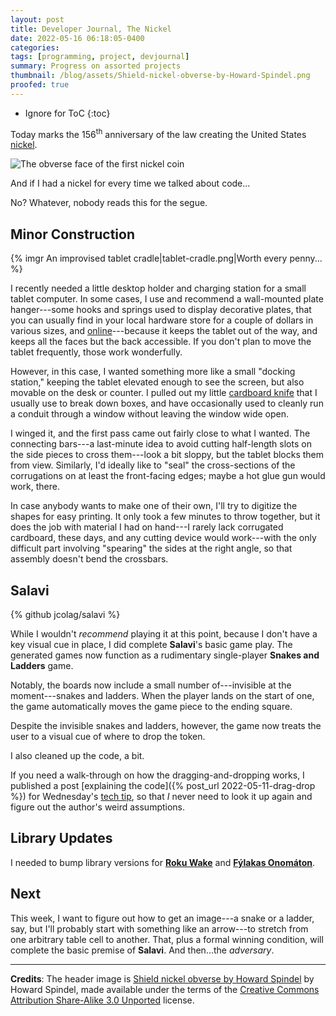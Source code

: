 ```yaml
---
layout: post
title: Developer Journal, The Nickel
date: 2022-05-16 06:18:05-0400
categories:
tags: [programming, project, devjournal]
summary: Progress on assorted projects
thumbnail: /blog/assets/Shield-nickel-obverse-by-Howard-Spindel.png
proofed: true
---
```


* Ignore for ToC
{:toc}

Today marks the 156<sup>th</sup> anniversary of the law creating the United States [nickel](https://en.wikipedia.org/wiki/Nickel_%28United_States_coin%29).

![The obverse face of the first nickel coin](/blog/assets/Shield-nickel-obverse-by-Howard-Spindel.png "Don't try to use a nickel as an actual shield; it's too small.")

And if I had a nickel for every time we talked about code...

No?  Whatever, nobody reads this for the segue.

## Minor Construction

{% imgr An improvised tablet cradle|tablet-cradle.png|Worth every penny... %}

I recently needed a little desktop holder and charging station for a small tablet computer.  In some cases, I use and recommend a wall-mounted plate hanger---some hooks and springs used to display decorative plates, that you can usually find in your local hardware store for a couple of dollars in various sizes, and [online](https://amzn.to/3yDoVSa)---because it keeps the tablet out of the way, and keeps all the faces but the back accessible.  If you don't plan to move the tablet frequently, those work wonderfully.

However, in this case, I wanted something more like a small "docking station," keeping the tablet elevated enough to see the screen, but also movable on the desk or counter.  I pulled out my little [cardboard knife](https://amzn.to/3Neis3T) that I usually use to break down boxes, and have occasionally used to cleanly run a conduit through a window without leaving the window wide open.

I winged it, and the first pass came out fairly close to what I wanted.  The connecting bars---a last-minute idea to avoid cutting half-length slots on the side pieces to cross them---look a bit sloppy, but the tablet blocks them from view.  Similarly, I'd ideally like to "seal" the cross-sections of the corrugations on at least the front-facing edges; maybe a hot glue gun would work, there.

In case anybody wants to make one of their own, I'll try to digitize the shapes for easy printing.  It only took a few minutes to throw together, but it does the job with material I had on hand---I rarely lack corrugated cardboard, these days, and any cutting device would work---with the only difficult part involving "spearing" the sides at the right angle, so that assembly doesn't bend the crossbars.

## Salavi

{% github jcolag/salavi %}

While I wouldn't *recommend* playing it at this point, because I don't have a key visual cue in place, I did complete **Salavi**'s basic game play.  The generated games now function as a rudimentary single-player **Snakes and Ladders** game.

Notably, the boards now include a small number of---invisible at the moment---snakes and ladders.  When the player lands on the start of one, the game automatically moves the game piece to the ending square.

Despite the invisible snakes and ladders, however, the game now treats the user to a visual cue of where to drop the token.

I also cleaned up the code, a bit.

If you need a walk-through on how the dragging-and-dropping works, I published a post [explaining the code]({% post_url 2022-05-11-drag-drop %}) for Wednesday's [tech tip](/blog/tag/techtips), so that *I* never need to look it up again and figure out the author's weird assumptions.

## Library Updates

I needed to bump library versions for [**Roku Wake**](https://github.com/jcolag/RokuWake) and [**Fýlakas Onomáton**](https://github.com/jcolag/fylakas-onomaton).

## Next

This week, I want to figure out how to get an image---a snake or a ladder, say, but I'll probably start with something like an arrow---to stretch from one arbitrary table cell to another.  That, plus a formal winning condition, will complete the basic premise of **Salavi**.  And then...the *adversary*.

* * *

**Credits**:  The header image is [Shield nickel obverse by Howard Spindel](https://commons.wikimedia.org/wiki/File:Shield_nickel_obverse_by_Howard_Spindel.png) by Howard Spindel, made available under the terms of the [Creative Commons Attribution Share-Alike 3.0 Unported](https://creativecommons.org/licenses/by-sa/3.0/deed.en) license.
